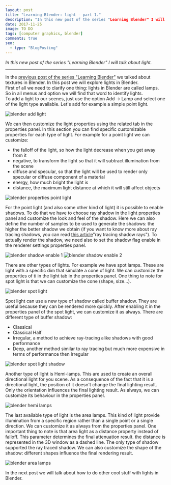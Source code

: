 ```yaml
---
layout: post
title: "Learning Blender: light - part 1."
description: "In this new post of the series "Learning Blender" I will talk about light."
date: 2017-11-25
image: TO DO
tags: [computer graphics, blender]
comments: true
seo:
  - type: "BlogPosting"
---
```


*In this new post of the series "Learning Blender" I will talk about light.*

---

In the [previous post of the series "Learning Blender"](TODO) we talked about textures in Blender. In this post we 
will explore lights in Blender.  
First of all we need to clarify one thing: lights in Blender are called lamps. So in all menus and option we will 
find that word to identify lights.  
To add a light to our scenes, just use the option Add -> Lamp and select one of the light type available.  Let's add 
for example a simple point light. 

![blender add light](/assets/images/posts/blender-add-light.jpg "blender add light")

We can then customize the light properties using the related tab in the properties panel. In this section you can 
find specific customizable properties for each type of light.
For example for a point light we can customize:

* the falloff of the light, so how the light decrease when you get away from it
* negative, to transform the light so that it will subtract illumination from the scene
* diffuse and specular, so that the light will be used to render only specular or diffuse component of a material
* energy, how much bright the light is
* distance, the maximum light distance at which it will still affect objects

![blender properties point light](/assets/images/posts/blender-point-light.jpg "blender point light")

For the point light (and also some other kind of light) it is possible to enable shadows. To do that we have to 
choose ray shadow in the light properties panel and customize the look and feel of the shadow. Here we can also 
define the number of samples to be used to generate the shadows: the higher the better shadow we obtain (if you 
want to know more about ray tracing shadows, you can read [this article](https://www.scratchapixel.com/lessons/3d-basic-rendering/introduction-to-ray-tracing/implementing-the-raytracing-algorithm)"ray tracing shadow rays"). 
To actually render the shadow, we need also to set the shadow flag enable in the renderer settings properties panel.

![blender shadow enable 1](/assets/images/posts/blender-shadow-enable-1.jpg "blender shadow enable 1")
![blender shadow enable 2](/assets/images/posts/blender-shadow-enable-2.jpg "blender shadow enable 2")

There are other types of lights. For example we have spot lamps. These are light with a specific dim that simulate a 
cone of light. We can customize the properties of ti in the light tab in the properties panel. One thing to note for 
spot light is that we can customize the cone (shape, size...).

![blender spot light](/assets/images/posts/blender-spot-light.jpg "blender spot light")

Spot light can use a new type of shadow called buffer shadow. They are useful because they can be rendered more 
quickly. After enabling it in the properties panel of the spot light, we can customize it as always. There are 
different type of buffer shadow:

* Classical
* Classical Half
* Irregular, a method to achieve ray-tracing alike shadows with good performance
* Deep, another method similar to ray tracing but much more expensive in terms of performance then Irregular

![blender spot light shadow](/assets/images/posts/blender-spot-light-shadow.jpg "blender spot light shadow")

Another type of light is Hemi-lamps. This are used to create an overall directional light for you scene. As a 
consequence of the fact that it is a directional light, the position of it doesn't change the final lighting result. 
Only the orientation influences the final lighting result. As always, we can customize its behaviour in the 
properties panel.

![blender hemi lamps](/assets/images/posts/blender-hemi-lamps.jpg "blender hemi lamps")

The last available type of light is the area lamps. This kind of light provide illumination from a specific region 
rather than a single point or a single direction. We can customize it as always from the properties panel. One 
important thing to note is that area light as a distance property instead of falloff. This parameter determines the 
final attenuation result. the distance is represented in the 3D window as a dashed line. The only type of shadow 
supported the ray traced shadow. We can also customize the shape of the shadow: different shapes influence the final 
rendering result.

![blender area lamps](/assets/images/posts/blender-area-lamps.jpg "blender area lamps")
  
In the next post we will talk about how to do other cool stuff with lights in Blender.